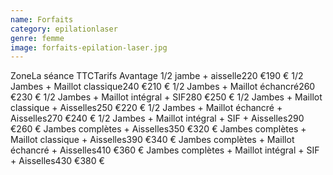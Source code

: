 ```yaml
---
name: Forfaits
category: epilationlaser
genre: femme
image: forfaits-epilation-laser.jpg
---
```


<div class="grid grid-cols-3 gap-4 sm:text-base text-sm  max-w-[850px] text-center border border-black px-6 sm:px-12 py-8 mx-auto">
<span class="font-bold text-left">Zone</span><span class="font-bold">La séance TTC</span><span class="font-bold">Tarifs Avantage</span>
<span class="text-left">1/2 jambe + aisselle</span><span>220 €</span><span>190 €</span>
<span class="text-left">1/2 Jambes + Maillot classique</span><span>240 €</span><span>210 €</span>
<span  class="text-left">1/2 Jambes + Maillot échancré</span><span>260 €</span><span>230 €</span>
<span  class="text-left">1/2 Jambes + Maillot intégral + SIF</span><span>280 €</span><span>250 €</span>
<span  class="text-left">1/2 Jambes + Maillot classique + Aisselles</span><span>250 €</span><span>220 €</span>
<span  class="text-left">1/2 Jambes + Maillot échancré + Aisselles</span><span>270 €</span><span>240 €</span>
<span  class="text-left">1/2 Jambes + Maillot intégral + SIF + Aisselles</span><span>290 €</span><span>260 €</span>
<span  class="text-left">Jambes complètes + Aisselles</span><span>350 €</span><span>320 €</span>
<span  class="text-left">Jambes complètes + Maillot classique + Aisselles</span><span>390 €</span><span>340 €</span>
<span  class="text-left">Jambes complètes + Maillot échancré + Aisselles</span><span>410 €</span><span>360 €</span>
<span  class="text-left">Jambes complètes + Maillot intégral + SIF + Aisselles</span><span>430 €</span><span>380 €</span>
</div>
